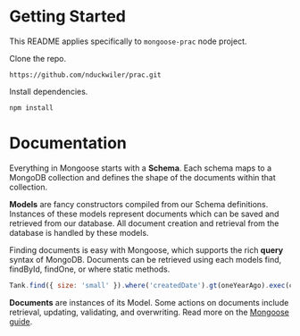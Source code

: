 # Getting Started

This README applies specifically to `mongoose-prac` node project.

Clone the repo.

```
https://github.com/nduckwiler/prac.git
```

Install dependencies.

```
npm install
```

# Documentation

Everything in Mongoose starts with a **Schema**. Each schema maps to a MongoDB collection and defines the shape of the documents within that collection.

**Models** are fancy constructors compiled from our Schema definitions. Instances of these models represent documents which can be saved and retrieved from our database. All document creation and retrieval from the database is handled by these models.

Finding documents is easy with Mongoose, which supports the rich **query** syntax of MongoDB. Documents can be retrieved using each models find, findById, findOne, or where static methods.

```javascript
Tank.find({ size: 'small' }).where('createdDate').gt(oneYearAgo).exec(callback);
```

**Documents** are instances of its Model. Some actions on documents include retrieval, updating, validating, and overwriting. Read more on the [Mongoose guide](http://mongoosejs.com/docs/documents.html).
